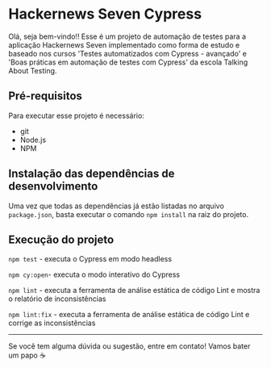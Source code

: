 # Hackernews Seven Cypress

Olá, seja bem-vindo!! Esse é um projeto de automação de testes para a aplicação Hackernews Seven implementado como forma de estudo e baseado nos cursos 'Testes automatizados com Cypress - avançado' e 'Boas práticas em automação de testes com Cypress' da escola Talking About Testing.

## Pré-requisitos

Para executar esse projeto é necessário:

- git
- Node.js
- NPM

## Instalação das dependências de desenvolvimento

Uma vez que todas as dependências já estão listadas no arquivo `package.json`, basta executar o comando `npm install` na raiz do projeto.

## Execução do projeto

`npm test` - executa o Cypress em modo headless

`npm cy:open`- executa o modo interativo do Cypress

`npm lint` - executa a ferramenta de análise estática de código Lint e mostra o relatório de inconsistências

`npm lint:fix` - executa a ferramenta de análise estática de código Lint e corrige as inconsistências

___

Se você tem alguma dúvida ou sugestão, entre em contato! Vamos bater um papo ☕
